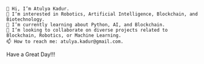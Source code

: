 	👋 Hi, I’m Atulya Kadur.
	👀 I’m interested in Robotics, Artificial Intelligence, Blockchain, and Biotechnology.
	🌱 I’m currently learning about Python, AI, and Blockchain.
	💞️ I’m looking to collaborate on diverse projects related to Blockchain, Robotics, or Machine Learning.
	📫 How to reach me: atulya.kadur@gmail.com.
  Have a Great Day!!!
